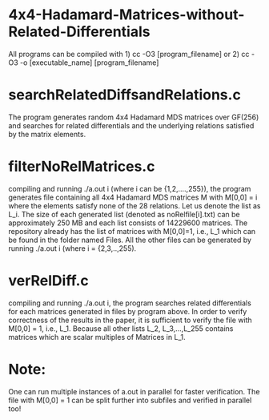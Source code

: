 # 4x4-Hadamard-Matrices-without-Related-Differentials

All programs can be compiled with 1) cc -O3 [program_filename] or 2) cc -O3 -o [executable_name] [program_filename] 

searchRelatedDiffsandRelations.c
================================
The program generates random 4x4 Hadamard MDS matrices over GF(256) and searches for related differentials and the underlying relations satisfied by the matrix elements.

filterNoRelMatrices.c
=====================
compiling and running ./a.out i (where i can be {1,2,....,255}), the program generates file containing all 4x4 Hadamard MDS matrices M with M[0,0] = i where the elements satisfy none of the 28 relations. Let us denote the list as L_i. The size of each generated list (denoted as noRelfile[i].txt) can be approximately 250 MB and each list consists of 14229600 matrices. The repository already has the list of matrices with M[0,0]=1, i.e., L_1 which can be found in the folder named Files. All the other files can be generated by running ./a.out i (where i = {2,3,..,255).

verRelDiff.c
============
compiling and running ./a.out i, the program searches related differentials for each matrices generated in files by program above. In order to verify correctness of the results in the paper, it is sufficient to verify the file with M[0,0] = 1, i.e., L_1. Because all other lists L_2, L_3,...,L_255 contains matrices which are scalar multiples of Matrices in L_1.

Note:
====
One can run multiple instances of a.out in parallel for faster verification. The file with M[0,0] = 1 can be split further into subfiles and verified in parallel too!
